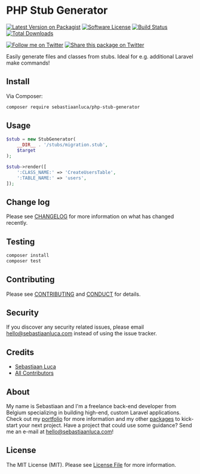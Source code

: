 # PHP Stub Generator

[![Latest Version on Packagist][ico-version]][link-packagist]
[![Software License][ico-license]](LICENSE.md)
[![Build Status][ico-travis]][link-travis]
[![Total Downloads][ico-downloads]][link-downloads]

[![Follow me on Twitter](https://img.shields.io/twitter/follow/sebastiaanluca.svg?style=social)](https://twitter.com/sebastiaanluca)
[![Share this package on Twitter](https://img.shields.io/twitter/url/http/shields.io.svg?style=social)](https://twitter.com/home?status=https%3A//github.com/sebastiaanluca/php-stub-generator%20via%20%40sebastiaanluca)

Easily generate files and classes from stubs. Ideal for e.g. additional Laravel make commands!

## Install

Via Composer:

``` bash
composer require sebastiaanluca/php-stub-generator
```

## Usage

``` php
$stub = new StubGenerator(
    __DIR__ . '/stubs/migration.stub',
    $target
);

$stub->render([
    ':CLASS_NAME:' => 'CreateUsersTable',
    ':TABLE_NAME:' => 'users',
]);
```

## Change log

Please see [CHANGELOG](CHANGELOG.md) for more information on what has changed recently.

## Testing

``` bash
composer install
composer test
```

## Contributing

Please see [CONTRIBUTING](CONTRIBUTING.md) and [CONDUCT](CONDUCT.md) for details.

## Security

If you discover any security related issues, please email hello@sebastiaanluca.com instead of using the issue tracker.

## Credits

- [Sebastiaan Luca][link-author]
- [All Contributors][link-contributors]

## About

My name is Sebastiaan and I'm a freelance back-end developer from Belgium specializing in building high-end, custom Laravel applications. Check out my [portfolio][author-portfolio] for more information and my other [packages](https://github.com/sebastiaanluca?tab=repositories) to kick-start your next project. Have a project that could use some guidance? Send me an e-mail at [hello@sebastiaanluca.com][author-email]!

## License

The MIT License (MIT). Please see [License File](LICENSE.md) for more information.

[ico-version]: https://img.shields.io/packagist/v/sebastiaanluca/php-stub-generator.svg?style=flat-square
[ico-license]: https://img.shields.io/badge/license-MIT-brightgreen.svg?style=flat-square
[ico-travis]: https://img.shields.io/travis/sebastiaanluca/php-stub-generator/develop.svg?style=flat-square
[ico-code-quality]: https://img.shields.io/scrutinizer/g/sebastiaanluca/php-stub-generator.svg?style=flat-square
[ico-downloads]: https://img.shields.io/packagist/dt/sebastiaanluca/php-stub-generator.svg?style=flat-square

[link-packagist]: https://packagist.org/packages/sebastiaanluca/php-stub-generator
[link-travis]: https://travis-ci.org/sebastiaanluca/php-stub-generator
[link-downloads]: https://packagist.org/packages/sebastiaanluca/php-stub-generator
[link-contributors]: ../../contributors
[link-author]: https://github.com/sebastiaanluca
[author-portfolio]: http://www.sebastiaanluca.com
[author-email]: mailto:hello@sebastiaanluca.com
